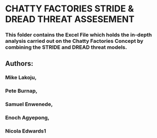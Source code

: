 # CHATTY FACTORIES STRIDE & DREAD THREAT ASSESEMENT
### This folder contains the Excel File which holds the in-depth analysis carried out on the Chatty Factories Concept by combining the STRIDE and DREAD threat models. 

## Authors:
### Mike Lakoju, 
### Pete Burnap, 
### Samuel Enwenede,
### Enoch Agyepong,
### Nicola Edwards1
